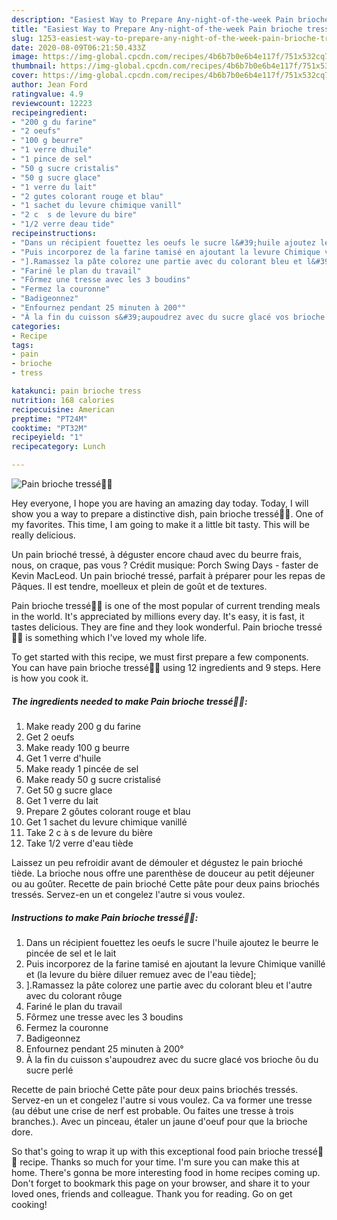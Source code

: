 ```yaml
---
description: "Easiest Way to Prepare Any-night-of-the-week Pain brioche tressé💙🍔"
title: "Easiest Way to Prepare Any-night-of-the-week Pain brioche tressé💙🍔"
slug: 1253-easiest-way-to-prepare-any-night-of-the-week-pain-brioche-tresse
date: 2020-08-09T06:21:50.433Z
image: https://img-global.cpcdn.com/recipes/4b6b7b0e6b4e117f/751x532cq70/pain-brioche-tresse💙🍔-photo-principale-de-la-recette.jpg
thumbnail: https://img-global.cpcdn.com/recipes/4b6b7b0e6b4e117f/751x532cq70/pain-brioche-tresse💙🍔-photo-principale-de-la-recette.jpg
cover: https://img-global.cpcdn.com/recipes/4b6b7b0e6b4e117f/751x532cq70/pain-brioche-tresse💙🍔-photo-principale-de-la-recette.jpg
author: Jean Ford
ratingvalue: 4.9
reviewcount: 12223
recipeingredient:
- "200 g du farine"
- "2 oeufs"
- "100 g beurre"
- "1 verre dhuile"
- "1 pince de sel"
- "50 g sucre cristalis"
- "50 g sucre glace"
- "1 verre du lait"
- "2 gutes colorant rouge et blau"
- "1 sachet du levure chimique vanill"
- "2 c  s de levure du bire"
- "1/2 verre deau tide"
recipeinstructions:
- "Dans un récipient fouettez les oeufs le sucre l&#39;huile ajoutez le beurre le pincée de sel et le lait"
- "Puis incorporez de la farine tamisé en ajoutant la levure Chimique vanillé et (la levure du bière diluer remuez avec de l&#39;eau tiède];"
- "].Ramassez la pâte colorez une partie avec du colorant bleu et l&#39;autre avec du colorant rôuge"
- "Fariné le plan du travail"
- "Fôrmez une tresse avec les 3 boudins"
- "Fermez la couronne"
- "Badigeonnez"
- "Enfournez pendant 25 minuten à 200°"
- "À la fin du cuisson s&#39;aupoudrez avec du sucre glacé vos brioche ôu du sucre perlé"
categories:
- Recipe
tags:
- pain
- brioche
- tress

katakunci: pain brioche tress 
nutrition: 168 calories
recipecuisine: American
preptime: "PT24M"
cooktime: "PT32M"
recipeyield: "1"
recipecategory: Lunch

---
```



![Pain brioche tressé💙🍔](https://img-global.cpcdn.com/recipes/4b6b7b0e6b4e117f/751x532cq70/pain-brioche-tresse💙🍔-photo-principale-de-la-recette.jpg)

Hey everyone, I hope you are having an amazing day today. Today, I will show you a way to prepare a distinctive dish, pain brioche tressé💙🍔. One of my favorites. This time, I am going to make it a little bit tasty. This will be really delicious.

Un pain brioché tressé, à déguster encore chaud avec du beurre frais, nous, on craque, pas vous ? Crédit musique: Porch Swing Days - faster de Kevin MacLeod. Un pain brioché tressé, parfait à préparer pour les repas de Pâques. Il est tendre, moelleux et plein de goût et de textures.

Pain brioche tressé💙🍔 is one of the most popular of current trending meals in the world. It's appreciated by millions every day. It's easy, it is fast, it tastes delicious. They are fine and they look wonderful. Pain brioche tressé💙🍔 is something which I've loved my whole life.


To get started with this recipe, we must first prepare a few components. You can have pain brioche tressé💙🍔 using 12 ingredients and 9 steps. Here is how you cook it.

<!--inarticleads1-->

##### The ingredients needed to make Pain brioche tressé💙🍔:

1. Make ready 200 g du farine
1. Get 2 oeufs
1. Make ready 100 g beurre
1. Get 1 verre d&#39;huile
1. Make ready 1 pincée de sel
1. Make ready 50 g sucre cristalisé
1. Get 50 g sucre glace
1. Get 1 verre du lait
1. Prepare 2 gôutes colorant rouge et blau
1. Get 1 sachet du levure chimique vanillé
1. Take 2 c à s de levure du bière
1. Take 1/2 verre d&#39;eau tiède


Laissez un peu refroidir avant de démouler et dégustez le pain brioché tiède. La brioche nous offre une parenthèse de douceur au petit déjeuner ou au goûter. Recette de pain brioché Cette pâte pour deux pains briochés tressés. Servez-en un et congelez l&#39;autre si vous voulez. 

<!--inarticleads2-->

##### Instructions to make Pain brioche tressé💙🍔:

1. Dans un récipient fouettez les oeufs le sucre l&#39;huile ajoutez le beurre le pincée de sel et le lait
1. Puis incorporez de la farine tamisé en ajoutant la levure Chimique vanillé et (la levure du bière diluer remuez avec de l&#39;eau tiède];
1. ].Ramassez la pâte colorez une partie avec du colorant bleu et l&#39;autre avec du colorant rôuge
1. Fariné le plan du travail
1. Fôrmez une tresse avec les 3 boudins
1. Fermez la couronne
1. Badigeonnez
1. Enfournez pendant 25 minuten à 200°
1. À la fin du cuisson s&#39;aupoudrez avec du sucre glacé vos brioche ôu du sucre perlé


Recette de pain brioché Cette pâte pour deux pains briochés tressés. Servez-en un et congelez l&#39;autre si vous voulez. Ca va former une tresse (au début une crise de nerf est probable. Ou faites une tresse à trois branches.). Avec un pinceau, étaler un jaune d&#39;oeuf pour que la brioche dore. 

So that's going to wrap it up with this exceptional food pain brioche tressé💙🍔 recipe. Thanks so much for your time. I'm sure you can make this at home. There's gonna be more interesting food in home recipes coming up. Don't forget to bookmark this page on your browser, and share it to your loved ones, friends and colleague. Thank you for reading. Go on get cooking!
